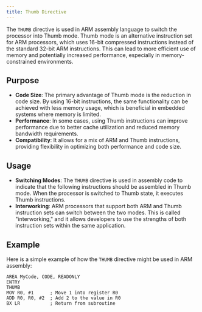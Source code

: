 ```yaml
---
title: Thumb Directive
---
```


The `THUMB` directive is used in ARM assembly language to switch the processor into Thumb mode. Thumb mode is an alternative instruction set for ARM processors, which uses 16-bit compressed instructions instead of the standard 32-bit ARM instructions. This can lead to more efficient use of memory and potentially increased performance, especially in memory-constrained environments.
## Purpose
-  **Code Size**: The primary advantage of Thumb mode is the reduction in code size. By using 16-bit instructions, the same functionality can be achieved with less memory usage, which is beneficial in embedded systems where memory is limited.
-  **Performance**: In some cases, using Thumb instructions can improve performance due to better cache utilization and reduced memory bandwidth requirements.
-  **Compatibility**: It allows for a mix of ARM and Thumb instructions, providing flexibility in optimizing both performance and code size.
## Usage
-  **Switching Modes**: The `THUMB` directive is used in assembly code to indicate that the following instructions should be assembled in Thumb mode. When the processor is switched to Thumb state, it executes Thumb instructions.
-  **Interworking**: ARM processors that support both ARM and Thumb instruction sets can switch between the two modes. This is called "interworking," and it allows developers to use the strengths of both instruction sets within the same application.
## Example
Here is a simple example of how the `THUMB` directive might be used in ARM assembly:

```assembly
AREA MyCode, CODE, READONLY
ENTRY
THUMB
MOV R0, #1      ; Move 1 into register R0
ADD R0, R0, #2  ; Add 2 to the value in R0
BX LR           ; Return from subroutine
```
